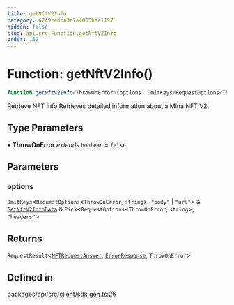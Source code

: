 ```yaml
---
title: getNftV2Info
category: 6749c4dba3a7a4005bae1197
hidden: false
slug: api.src.Function.getNftV2Info
order: 152
---
```


# Function: getNftV2Info()

```ts
function getNftV2Info<ThrowOnError>(options: OmitKeys<RequestOptions<ThrowOnError, string>, "body" | "url"> & GetNftV2InfoData & Pick<RequestOptions<ThrowOnError, string>, "headers">): RequestResult<NFTRequestAnswer, ErrorResponse, ThrowOnError>
```

Retrieve NFT Info
Retrieves detailed information about a Mina NFT V2.

## Type Parameters

• **ThrowOnError** *extends* `boolean` = `false`

## Parameters

### options

`OmitKeys`\<`RequestOptions`\<`ThrowOnError`, `string`\>, `"body"` \| `"url"`\> & [`GetNftV2InfoData`](apisrctypealiasgetnftv2infodata) & `Pick`\<`RequestOptions`\<`ThrowOnError`, `string`\>, `"headers"`\>

## Returns

`RequestResult`\<[`NFTRequestAnswer`](apisrctypealiasnftrequestanswer), [`ErrorResponse`](apisrctypealiaserrorresponse), `ThrowOnError`\>

## Defined in

[packages/api/src/client/sdk.gen.ts:26](https://github.com/zkcloudworker/minatokens-lib/blob/main/packages/api/src/client/sdk.gen.ts#L26)
